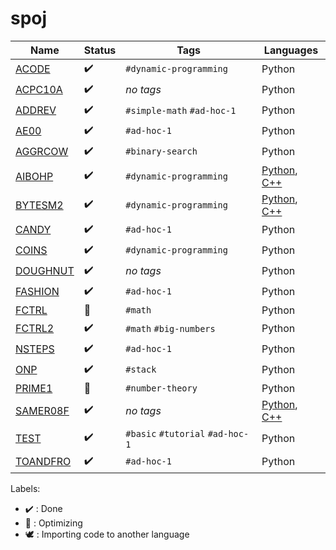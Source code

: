 # spoj

Name | Status | Tags | Languages
------------ | ------------- | ------------- | -------------
[ACODE](ACODE.py) | :heavy_check_mark: | `#dynamic-programming` | Python
[ACPC10A](ACPC10A.py) | :heavy_check_mark: | *no tags* | Python
[ADDREV](ADDREV.py) | :heavy_check_mark: | `#simple-math` `#ad-hoc-1` | Python
[AE00](AE00.py) | :heavy_check_mark: | `#ad-hoc-1` | Python
[AGGRCOW](AGGRCOW.py) | :heavy_check_mark: | `#binary-search` | Python
[AIBOHP](AIBOHP.cpp) | :heavy_check_mark: | `#dynamic-programming` | [Python](AIBOHP.py), [C++](AIBOHP.cpp)
[BYTESM2](BYTESM2.cpp) | :heavy_check_mark: | `#dynamic-programming` | [Python](BYTESM2.py), [C++](BYTESM2.cpp)
[CANDY](CANDY.py) | :heavy_check_mark: | `#ad-hoc-1` | Python
[COINS](COINS.py) | :heavy_check_mark: | `#dynamic-programming` | Python
[DOUGHNUT](DOUGHNUT.py) | :heavy_check_mark: | *no tags* | Python
[FASHION](FASHION.py) | :heavy_check_mark: | `#ad-hoc-1` | Python
[FCTRL](FCTRL.py) | :rocket: | `#math` | Python
[FCTRL2](FCTRL2.py) | :heavy_check_mark: | `#math` `#big-numbers` | Python
[NSTEPS](NSTEPS.py) | :heavy_check_mark: | `#ad-hoc-1` | Python
[ONP](ONP.py) | :heavy_check_mark: | `#stack` | Python
[PRIME1](PRIME1.py) | :rocket: | `#number-theory` | Python
[SAMER08F](SAMER08F.cpp) | :heavy_check_mark: | *no tags* | [Python](SAMER08F.py), [C++](SAMER08F.cpp)
[TEST](TEST.py) | :heavy_check_mark: | `#basic` `#tutorial` `#ad-hoc-1` | Python
[TOANDFRO](TOANDFRO.py) | :heavy_check_mark: | `#ad-hoc-1` | Python

Labels:

* :heavy_check_mark: : Done
* :rocket: : Optimizing
* :dove: : Importing code to another language
